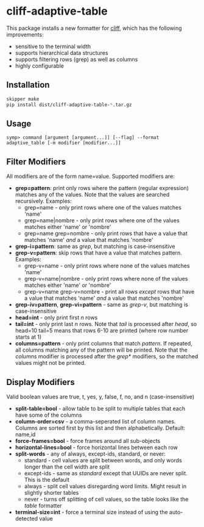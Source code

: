 # cliff-adaptive-table

This package installs a new formatter for [cliff](https://github.com/Stratoscale/cliff), which has the following improvements:
- sensitive to the terminal width
- supports hierarchical data structures
- supports filtering rows (grep) as well as columns
- highly configurable

## Installation
```bash
skipper make
pip install dist/cliff-adaptive-table-*.tar.gz
```

## Usage
```
symp> command [argument [argument...]] [--flag] --format adaptive_table [-m modifier [modifier...]]
```

## Filter Modifiers
All modifiers are of the form name=value. Supported modifiers are:
- **grep=pattern**: print only rows where the pattern (regular expression) matches any of the values. Note that the values are searched recursively. Examples:
  - grep=name - only print rows where one of the values matches 'name'
  - grep=name|nombre - only print rows where one of the values matches either 'name' or 'nombre'
  - grep=name grep=nombre - only print rows that have a value that matches 'name' _and_ a value that matches 'nombre'
- **grep-i=pattern**: same as _grep_, but matching is case-insensitive
- **grep-v=pattern**: skip rows that have a value that matches pattern. Examples:
  - grep-v=name - only print rows where none of the values matches 'name'
  - grep-v=name|nombre - only print rows where none of the values matches either 'name' or 'nombre'
  - grep-v=name grep-v=nombre - print all rows _except_ rows that have a value that matches 'name' _and_ a value that matches 'nombre'
- **grep-iv=pattern**, **grep-vi=pattern** - same as _grep-v_, but matching is case-insensitive
- **head=int** - only print first _n_ rows
- **tail=int** - only print last _n_ rows. Note that _tail_ is processed after _head_, so head=10 tail=5 means that rows 6-10 are printed (where row number starts at 1)
- **columns=pattern** - only print columns that match _pattern_. If repeated, all columns matching any of the pattern will be printed. Note that the _columns_ modifier is processed after the _grep*_ modifiers, so the matched values might not be printed.

## Display Modifiers
Valid boolean values are true, t, yes, y, false, f, no, and n (case-insensitive)
- **split-table=bool** - allow table to be split to multiple tables that each have some of the columns
- **column-order=csv** - a comma-seperated list of column names. Columns are sorted first by this list and then alphabetically. Default: name,id
- **force-frames=bool** - force frames around all sub-objects
- **horizontal-lines=bool** - force horizontal lines between each row
- **split-words** - any of always, except-ids, standard, or never:
  - standard - cell values are split between words, and only words longer than the cell width are split
  - except-ids - same as _standard_ except that UUIDs are never split. This is the default
  - always - split cell values disregarding word limits. Might result in slightly shorter tables
  - never - turns off splitting of cell values, so the table looks like the _table_ formatter
- **terminal-size=int** - force a terminal size instead of using the auto-detected value
